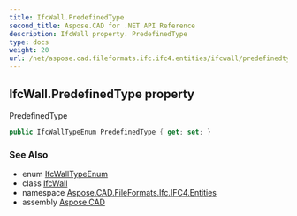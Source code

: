 ```yaml
---
title: IfcWall.PredefinedType
second_title: Aspose.CAD for .NET API Reference
description: IfcWall property. PredefinedType
type: docs
weight: 20
url: /net/aspose.cad.fileformats.ifc.ifc4.entities/ifcwall/predefinedtype/
---
```

## IfcWall.PredefinedType property

PredefinedType

```csharp
public IfcWallTypeEnum PredefinedType { get; set; }
```

### See Also

* enum [IfcWallTypeEnum](../../../aspose.cad.fileformats.ifc.ifc4.types/ifcwalltypeenum/)
* class [IfcWall](../)
* namespace [Aspose.CAD.FileFormats.Ifc.IFC4.Entities](../../ifcwall/)
* assembly [Aspose.CAD](../../../)


